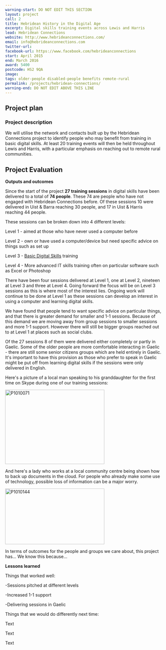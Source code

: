 ```yaml
---
warning-start: DO NOT EDIT THIS SECTION
layout: project
call: 2
title: Hebridean History in the Digital Age
excerpt: Digital skills training events across Lewis and Harris
lead: Hebridean Connections 
website: http://www.hebrideanconnections.com/
email: info@hebrideanconnections.com
twitter-url: 
facebook-url: https://www.facebook.com/hebrideanconnections
start: April 2015
end: March 2016
award: 5400
postcode: HS2 9QA
image:
tags: older-people disabled-people benefits remote-rural
permalink: /projects/hebridean-connections/
warning-end: DO NOT EDIT ABOVE THIS LINE
---
```


## Project plan

### Project description

We will utilise the network and contacts built up by the Hebridean Connections project to identify people who may benefit from training in basic digital skills. At least 20 training events will then be held throughout Lewis and Harris, with a particular emphasis on reaching out to remote rural communities.

## Project Evaluation

**Outputs and outcomes**
 
Since the start of the project **27 training sessions** in digital skills have been delivered to a total of **74 people**. These 74 are people who have not engaged with Hebridean Connections before. Of these sessions 10 were delivered in Uist & Barra reaching 30 people, and 17 in Uist & Harris reaching 44 people.

These sessions can be broken down into 4 different levels:

Level 1 - aimed at those who have never used a computer before 

Level 2 - own or have used a computer/device but need specific advice on things such as set up

Level 3 - [Basic Digital Skills](http://digital.scvo.org.uk/about/basic-digital-skills/) training

Level 4 - More advanced IT skills training often on particular software such as Excel or Photoshop

There have been four sessions delivered at Level 1, one at Level 2, nineteen at Level 3 and three at Level 4. Going forward the focus will be on Level 3 sessions as this is where most of the interest lies. Ongoing work will continue to be done at Level 1 as these sessions can develop an interest in using a computer and learning digital skills. 

We have found that people tend to want specific advice on particular things, and that there is greater demand for smaller and 1-1 sessions. Because of this demand we are moving away from group sessions to smaller sessions and more 1-1 support. However there will still be bigger groups reached out to at Level 1 at places such as social clubs.

Of the 27 sessions 8 of them were delivered either completely or partly in Gaelic. Some of the older people are more comfortable interacting in Gaelic - there are still some senior citizens groups which are held entirely in Gaelic. It's important to have this provision as those who prefer to speak in Gaelic might be put off from learning digital skills if the sessions were only delivered in English. 

Here's a picture of a local man speaking to his granddaughter for the first time on Skype during one of our training sessions:

<a data-flickr-embed="true"  href="https://www.flickr.com/photos/135441892@N05/21121801232/in/shares-U87565/" title="P1010071"><img src="https://farm1.staticflickr.com/771/21121801232_8313257b46_n.jpg" width="320" height="240" alt="P1010071"></a><script async src="//embedr.flickr.com/assets/client-code.js" charset="utf-8"></script>

And here's a lady who works at a local community centre being shown how to back up documents in the cloud. For people who already make some use of technology, possible loss of information can be a major worry.

<a data-flickr-embed="true"  href="https://www.flickr.com/photos/135441892@N05/20591546743/in/datetaken/" title="P1010144"><img src="https://farm1.staticflickr.com/721/20591546743_7bbd5995de_n.jpg" width="320" height="180" alt="P1010144"></a><script async src="//embedr.flickr.com/assets/client-code.js" charset="utf-8"></script>


In terms of outcomes for the people and groups we care about, this project has... We know this because...


**Lessons learned**

Things that worked well:

-Sessions pitched at different levels

-Increased 1-1 support

-Delivering sessions in Gaelic

Things that we would do differently next time:

Text

Text

Text


